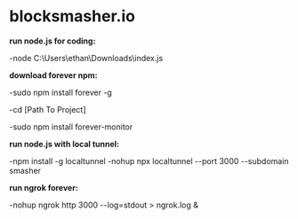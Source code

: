 # blocksmasher.io


**run node.js for coding:** 

-node C:\Users\ethan\Downloads\index.js

**download forever npm:**

-sudo npm install forever -g 

-cd [Path To Project]

-sudo npm install forever-monitor

**run node.js with local tunnel:**

-npm install -g localtunnel
-nohup npx localtunnel --port 3000 --subdomain smasher

**run ngrok forever:**

-nohup ngrok http 3000 --log=stdout > ngrok.log &



